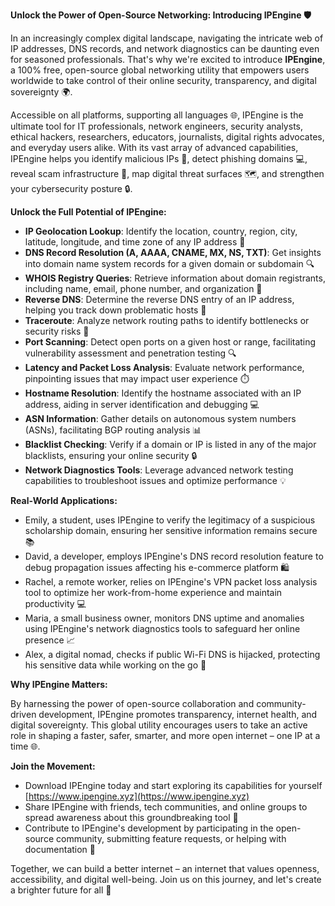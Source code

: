 **Unlock the Power of Open-Source Networking: Introducing IPEngine 🛡️**

In an increasingly complex digital landscape, navigating the intricate web of IP addresses, DNS records, and network diagnostics can be daunting even for seasoned professionals. That's why we're excited to introduce **IPEngine**, a 100% free, open-source global networking utility that empowers users worldwide to take control of their online security, transparency, and digital sovereignty 🌍.

Accessible on all platforms, supporting all languages 🌐, IPEngine is the ultimate tool for IT professionals, network engineers, security analysts, ethical hackers, researchers, educators, journalists, digital rights advocates, and everyday users alike. With its vast array of advanced capabilities, IPEngine helps you identify malicious IPs 🔴, detect phishing domains 💻, reveal scam infrastructure 🚫, map digital threat surfaces 🗺️, and strengthen your cybersecurity posture 🔒.

**Unlock the Full Potential of IPEngine:**

* **IP Geolocation Lookup**: Identify the location, country, region, city, latitude, longitude, and time zone of any IP address 📍
* **DNS Record Resolution (A, AAAA, CNAME, MX, NS, TXT)**: Get insights into domain name system records for a given domain or subdomain 🔍
* **WHOIS Registry Queries**: Retrieve information about domain registrants, including name, email, phone number, and organization 📝
* **Reverse DNS**: Determine the reverse DNS entry of an IP address, helping you track down problematic hosts 👀
* **Traceroute**: Analyze network routing paths to identify bottlenecks or security risks 🚗
* **Port Scanning**: Detect open ports on a given host or range, facilitating vulnerability assessment and penetration testing 🔍
* **Latency and Packet Loss Analysis**: Evaluate network performance, pinpointing issues that may impact user experience ⏱️
* **Hostname Resolution**: Identify the hostname associated with an IP address, aiding in server identification and debugging 💻
* **ASN Information**: Gather details on autonomous system numbers (ASNs), facilitating BGP routing analysis 📊
* **Blacklist Checking**: Verify if a domain or IP is listed in any of the major blacklists, ensuring your online security 🔒
* **Network Diagnostics Tools**: Leverage advanced network testing capabilities to troubleshoot issues and optimize performance 💡

**Real-World Applications:**

* Emily, a student, uses IPEngine to verify the legitimacy of a suspicious scholarship domain, ensuring her sensitive information remains secure 📚
* David, a developer, employs IPEngine's DNS record resolution feature to debug propagation issues affecting his e-commerce platform 🛍️
* Rachel, a remote worker, relies on IPEngine's VPN packet loss analysis tool to optimize her work-from-home experience and maintain productivity 💻
* Maria, a small business owner, monitors DNS uptime and anomalies using IPEngine's network diagnostics tools to safeguard her online presence 📈
* Alex, a digital nomad, checks if public Wi-Fi DNS is hijacked, protecting his sensitive data while working on the go 🛂

**Why IPEngine Matters:**

By harnessing the power of open-source collaboration and community-driven development, IPEngine promotes transparency, internet health, and digital sovereignty. This global utility encourages users to take an active role in shaping a faster, safer, smarter, and more open internet – one IP at a time 🌐.

**Join the Movement:**

* Download IPEngine today and start exploring its capabilities for yourself [https://www.ipengine.xyz](https://www.ipengine.xyz)
* Share IPEngine with friends, tech communities, and online groups to spread awareness about this groundbreaking tool 🤝
* Contribute to IPEngine's development by participating in the open-source community, submitting feature requests, or helping with documentation 🔗

Together, we can build a better internet – an internet that values openness, accessibility, and digital well-being. Join us on this journey, and let's create a brighter future for all 🌟